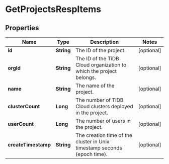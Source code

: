 
# GetProjectsRespItems

## Properties
Name | Type | Description | Notes
------------ | ------------- | ------------- | -------------
**id** | **String** | The ID of the project. |  [optional]
**orgId** | **String** | The ID of the TiDB Cloud organization to which the project belongs. |  [optional]
**name** | **String** | The name of the project. |  [optional]
**clusterCount** | **Long** | The number of TiDB Cloud clusters deployed in the project. |  [optional]
**userCount** | **Long** | The number of users in the project. |  [optional]
**createTimestamp** | **String** | The creation time of the cluster in Unix timestamp seconds (epoch time). |  [optional]



